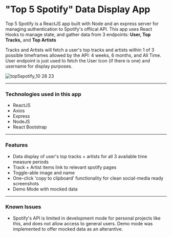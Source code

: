 # "Top 5 Spotify" Data Display App

Top 5 Spotify is a ReactJS app built with Node and an express server for managing authentication to Spotify's offiical API. This app uses React Hooks to manage state, and gather data from 3 endpoints: **User, Top Tracks,** and **Top Artists**

  Tracks and Artists will fetch a user's top tracks and artists within 1 of 3 possible timeframes allowed by the API: 4 weeks, 6 months, and All Time.
  User endpoint is just used to fetch the User Icon (if there is one) and username for display purposes.
  
 ![top5spotify_10 28 23](https://github.com/OptimisticShibe/spotify-stats-dashboard/assets/22552444/c4771389-5e2f-43b8-a896-f1198b6d2923)

  ---

  ### Technologies used in this app
  - ReactJS
  - Axios
  - Express
  - NodeJS
  - React Bootstrap

  ---

  ### Features
  - Data display of user's top tracks + artists for all 3 available time measure periods
  - Track + Artist items link to relevant spotify pages
  - Toggle-able image and name
  - One-click 'copy to clipboard' functionality for clean social-media ready screenshots
  - Demo Mode with mocked data

  ---
  
  ### Known Issues
  - Spotify's API is limited in development mode for personal projects like this, and does not allow access to general users. Demo mode was implemented to offer mocked data as an alterantive.
